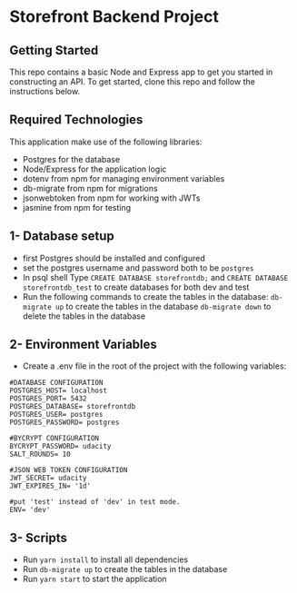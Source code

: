 # Storefront Backend Project

## Getting Started

This repo contains a basic Node and Express app to get you started in constructing an API. To get started, clone this repo and follow the instructions below.

## Required Technologies
This application make use of the following libraries:
- Postgres for the database
- Node/Express for the application logic
- dotenv from npm for managing environment variables
- db-migrate from npm for migrations
- jsonwebtoken from npm for working with JWTs
- jasmine from npm for testing

## 1- Database setup
- first Postgres should be installed and configured
- set the postgres username and password both to be `postgres`
- In psql shell Type ```CREATE DATABASE storefrontdb;``` and ```CREATE DATABASE storefrontdb_test``` to create databases for both dev and test
- Run the following commands to create the tables in the database:
```db-migrate up``` to create the tables in the database
```db-migrate down``` to delete the tables in the database

## 2- Environment Variables
- Create a .env file in the root of the project with the following variables:
```env
#DATABASE CONFIGURATION
POSTGRES_HOST= localhost
POSTGRES_PORT= 5432
POSTGRES_DATABASE= storefrontdb
POSTGRES_USER= postgres
POSTGRES_PASSWORD= postgres

#BYCRYPT CONFIGURATION
BYCRYPT_PASSWORD= udacity
SALT_ROUNDS= 10

#JSON WEB TOKEN CONFIGURATION
JWT_SECRET= udacity
JWT_EXPIRES_IN= '1d'

#put 'test' instead of 'dev' in test mode.
ENV= 'dev'
```

## 3- Scripts
- Run ```yarn install``` to install all dependencies
- Run ```db-migrate up``` to create the tables in the database
- Run ```yarn start``` to start the application

